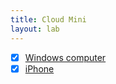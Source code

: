 ```yaml
---
title: Cloud Mini
layout: lab
---
```


- [x] [Windows computer](../../devices/windows-lowend)
- [x] [iPhone](../../devices/iphone-lowend)